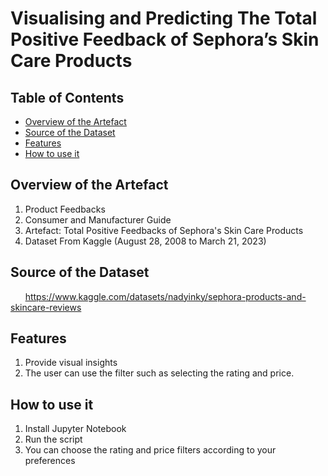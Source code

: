 # Visualising and Predicting The Total Positive Feedback of Sephora’s Skin Care Products

## Table of Contents

- [Overview of the Artefact](#overview)
- [Source of the Dataset](#source)
- [Features](#features)
- [How to use it](#how)

## Overview of the Artefact

1. Product Feedbacks
1. Consumer and Manufacturer Guide
1. Artefact: Total Positive Feedbacks of Sephora's Skin Care Products 
1. Dataset From Kaggle (August 28, 2008 to March 21, 2023)

## Source of the Dataset

&nbsp;&nbsp;&nbsp;&nbsp;&nbsp; https://www.kaggle.com/datasets/nadyinky/sephora-products-and-skincare-reviews

## Features

1. Provide visual insights
1. The user can use the filter such as selecting the rating and price.

## How to use it

1. Install Jupyter Notebook
1. Run the script
1. You can choose the rating and price filters according to your preferences
